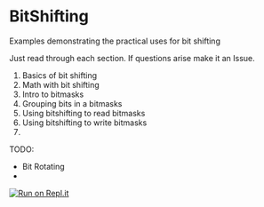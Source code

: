 # BitShifting
Examples demonstrating the practical uses for bit shifting

Just read through each section. If questions arise make it an Issue.

1) Basics of bit shifting
2) Math with bit shifting
3) Intro to bitmasks
4) Grouping bits in a bitmasks
5) Using bitshifting to read bitmasks
6) Using bitshifting to write bitmasks
7) 

TODO:
 * Bit Rotating
 * 

[![Run on Repl.it](https://repl.it/badge/github/Daniel-Trevitz/BitShifting)](https://repl.it/github/Daniel-Trevitz/BitShifting)
